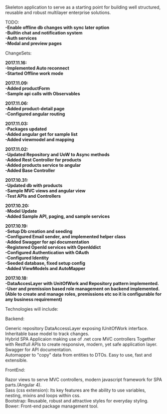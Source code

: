 Skeleton application to serve as a starting point for building well structured, reusable and robust multilayer enterprise solutions.  
  
  
TODO:  
**-Enable offline db changes with sync later option**    
**-Builtin chat and notification system**     
**-Auth services**      
**-Modal and preview pages**    


ChangeSets:   
  
**2017.11.16:**  
**-Implemented Auto reconnect**  
**-Started Offline work mode**    
  
**2017.11.09:**  
**-Added productForm**  
**-Sample api calls with Observables**  
  
**2017.11.06:**  
**-Added product-detail page**  
**-Configured angular routing**  
  
**2017.11.03:**  
**-Packages updated**  
**-Added angular get for sample list**  
**-Added viewmodel and mapping**  
  
**2017.11.02:**    
**-Updated Repository and UoW to Async methods**    
**-Added Rest Controller for products**    
**-Added products service to angular**  
**-Added Base Controller**  

**2017.10.31:**  
**-Updated db with products**  
**-Sample MVC views and angular view**  
**-Test APIs and Controllers**

**2017.10.20:**  
**-Model Update**  
**-Added Sample API, paging, and sample services**  

**2017.10.19:**  
**-Setup Db creation and seeding**  
**-Configured Email sender, and implemented helper class**  
**-Added Swagger for api documentation**  
**-Registered OpenId services with OpenIddict**  
**-Configured Authentication with OAuth**  
**-Configured Identity**  
**-Seeded database, fixed setup config**  
**-Added ViewModels and AutoMapper**  

**2017.10.18:**  
**-DataAccesLayer with UnitOfWork and Repository pattern implemented.**  
**-User and premission based role management on backend implemented.(Able to create and manage roles, premissions etc so it is configurable for any business requirement)**  
  
  
  
  
  
Technologies will include:   

Backend:    
            
Generic repository DataAccessLayer exposing IUnitOfWork interface.    
Inheritable base model to track changes.    
Hybrid SPA Applicaion making use of .net core MVC controllers Together with Restfull APIs to create responsive, modern, yet safe application layer.   
Swagger for API documentation.    
Automapper to "copy" data from entities to DTOs. Easy to use, fast and extensible.    
        
        
             
FrontEnd:   
            
Razor views to serve MVC controllers, modern javascript framework for SPA parts.(Angular 4).    
Sass (css extension):  Its key features are the ability to use variables, nesting, mixins and loops within css.   
Bootstrap: Reusable, robust and attractive styles for everyday styling.   
Bower: Front-end package management tool.



